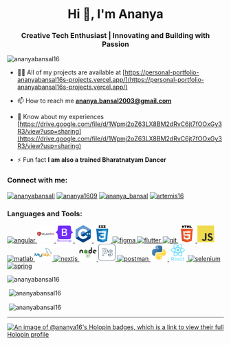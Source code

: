 <!--
## Hi there 👋

**ananyabansal16/ananyabansal16** is a ✨ _special_ ✨ repository because its `README.md` (this file) appears on your GitHub profile.

Here are some ideas to get you started:

- 🔭 I’m currently working on ...
- 🌱 I’m currently learning ...
- 👯 I’m looking to collaborate on ...
- 🤔 I’m looking for help with ...
- 💬 Ask me about ...
- 📫 How to reach me: ...
- 😄 Pronouns: ...
- ⚡ Fun fact: ...
-->

<h1 align="center">Hi 👋, I'm Ananya</h1>
<h3 align="center">Creative Tech Enthusiast | Innovating and Building with Passion</h3>

<p align="left"> <img src="https://komarev.com/ghpvc/?username=ananyabansal16&label=Profile%20views&color=0e75b6&style=flat" alt="ananyabansal16" /> </p>

- 👨‍💻 All of my projects are available at [https://personal-portfolio-ananyabansal16s-projects.vercel.app/](https://personal-portfolio-ananyabansal16s-projects.vercel.app/)

- 📫 How to reach me **ananya.bansal2003@gmail.com**

- 📄 Know about my experiences [https://drive.google.com/file/d/1Wpmj2oZ63LX8BM2dRvC6jt7fOOxGy3R3/view?usp=sharing](https://drive.google.com/file/d/1Wpmj2oZ63LX8BM2dRvC6jt7fOOxGy3R3/view?usp=sharing)

- ⚡ Fun fact **I am also a trained Bharatnatyam Dancer**

<h3 align="left">Connect with me:</h3>
<p align="left">
<a href="https://linkedin.com/in/ananyabansall" target="blank"><img align="center" src="https://raw.githubusercontent.com/rahuldkjain/github-profile-readme-generator/master/src/images/icons/Social/linked-in-alt.svg" alt="ananyabansall" height="30" width="40" /></a>
<a href="https://www.codechef.com/users/ananya1609" target="blank"><img align="center" src="https://cdn.jsdelivr.net/npm/simple-icons@3.1.0/icons/codechef.svg" alt="ananya1609" height="30" width="40" /></a>
<a href="https://www.leetcode.com/ananya_bansal" target="blank"><img align="center" src="https://raw.githubusercontent.com/rahuldkjain/github-profile-readme-generator/master/src/images/icons/Social/leet-code.svg" alt="ananya_bansal" height="30" width="40" /></a>
<a href="https://discord.gg/artemis16" target="blank"><img align="center" src="https://raw.githubusercontent.com/rahuldkjain/github-profile-readme-generator/master/src/images/icons/Social/discord.svg" alt="artemis16" height="30" width="40" /></a>
</p>

<h3 align="left">Languages and Tools:</h3>
<p align="left"> <a href="https://angular.io" target="_blank" rel="noreferrer"> <img src="https://angular.io/assets/images/logos/angular/angular.svg" alt="angular" width="40" height="40"/> </a> <a href="https://angular.io" target="_blank" rel="noreferrer"> <img src="https://raw.githubusercontent.com/devicons/devicon/master/icons/angularjs/angularjs-original-wordmark.svg" alt="angularjs" width="40" height="40"/> </a> <a href="https://getbootstrap.com" target="_blank" rel="noreferrer"> <img src="https://raw.githubusercontent.com/devicons/devicon/master/icons/bootstrap/bootstrap-plain-wordmark.svg" alt="bootstrap" width="40" height="40"/> </a> <a href="https://www.w3schools.com/cpp/" target="_blank" rel="noreferrer"> <img src="https://raw.githubusercontent.com/devicons/devicon/master/icons/cplusplus/cplusplus-original.svg" alt="cplusplus" width="40" height="40"/> </a> <a href="https://www.w3schools.com/css/" target="_blank" rel="noreferrer"> <img src="https://raw.githubusercontent.com/devicons/devicon/master/icons/css3/css3-original-wordmark.svg" alt="css3" width="40" height="40"/> </a> <a href="https://www.figma.com/" target="_blank" rel="noreferrer"> <img src="https://www.vectorlogo.zone/logos/figma/figma-icon.svg" alt="figma" width="40" height="40"/> </a> <a href="https://flutter.dev" target="_blank" rel="noreferrer"> <img src="https://www.vectorlogo.zone/logos/flutterio/flutterio-icon.svg" alt="flutter" width="40" height="40"/> </a> <a href="https://git-scm.com/" target="_blank" rel="noreferrer"> <img src="https://www.vectorlogo.zone/logos/git-scm/git-scm-icon.svg" alt="git" width="40" height="40"/> </a> <a href="https://www.w3.org/html/" target="_blank" rel="noreferrer"> <img src="https://raw.githubusercontent.com/devicons/devicon/master/icons/html5/html5-original-wordmark.svg" alt="html5" width="40" height="40"/> </a> <a href="https://developer.mozilla.org/en-US/docs/Web/JavaScript" target="_blank" rel="noreferrer"> <img src="https://raw.githubusercontent.com/devicons/devicon/master/icons/javascript/javascript-original.svg" alt="javascript" width="40" height="40"/> </a> <a href="https://www.mathworks.com/" target="_blank" rel="noreferrer"> <img src="https://upload.wikimedia.org/wikipedia/commons/2/21/Matlab_Logo.png" alt="matlab" width="40" height="40"/> </a> <a href="https://www.mysql.com/" target="_blank" rel="noreferrer"> <img src="https://raw.githubusercontent.com/devicons/devicon/master/icons/mysql/mysql-original-wordmark.svg" alt="mysql" width="40" height="40"/> </a> <a href="https://nextjs.org/" target="_blank" rel="noreferrer"> <img src="https://cdn.worldvectorlogo.com/logos/nextjs-2.svg" alt="nextjs" width="40" height="40"/> </a> <a href="https://nodejs.org" target="_blank" rel="noreferrer"> <img src="https://raw.githubusercontent.com/devicons/devicon/master/icons/nodejs/nodejs-original-wordmark.svg" alt="nodejs" width="40" height="40"/> </a> <a href="https://www.photoshop.com/en" target="_blank" rel="noreferrer"> <img src="https://raw.githubusercontent.com/devicons/devicon/master/icons/photoshop/photoshop-line.svg" alt="photoshop" width="40" height="40"/> </a> <a href="https://postman.com" target="_blank" rel="noreferrer"> <img src="https://www.vectorlogo.zone/logos/getpostman/getpostman-icon.svg" alt="postman" width="40" height="40"/> </a> <a href="https://www.python.org" target="_blank" rel="noreferrer"> <img src="https://raw.githubusercontent.com/devicons/devicon/master/icons/python/python-original.svg" alt="python" width="40" height="40"/> </a> <a href="https://reactjs.org/" target="_blank" rel="noreferrer"> <img src="https://raw.githubusercontent.com/devicons/devicon/master/icons/react/react-original-wordmark.svg" alt="react" width="40" height="40"/> </a> <a href="https://www.selenium.dev" target="_blank" rel="noreferrer"> <img src="https://raw.githubusercontent.com/detain/svg-logos/780f25886640cef088af994181646db2f6b1a3f8/svg/selenium-logo.svg" alt="selenium" width="40" height="40"/> </a> <a href="https://spring.io/" target="_blank" rel="noreferrer"> <img src="https://www.vectorlogo.zone/logos/springio/springio-icon.svg" alt="spring" width="40" height="40"/> </a> </p>

<p>&nbsp;<img align="left" width=400 src="https://github-readme-stats.vercel.app/api/top-langs?username=ananyabansal16&show_icons=true&theme=radical&locale=en&layout=compact" alt="ananyabansal16" /></p>

<p>&nbsp;<img align="center" width=500 src="https://github-readme-stats.vercel.app/api?username=ananyabansal16&show_icons=true&theme=radical&locale=en" alt="ananyabansal16" /></p>

<p>&nbsp;<img align="center" width=400 src="https://github-readme-streak-stats.herokuapp.com/?user=ananyabansal16&theme=radical&" alt="ananyabansal16" /></p>

<hr>

[![An image of @ananya16's Holopin badges, which is a link to view their full Holopin profile](https://holopin.me/ananya16)](https://holopin.io/@ananya16)
